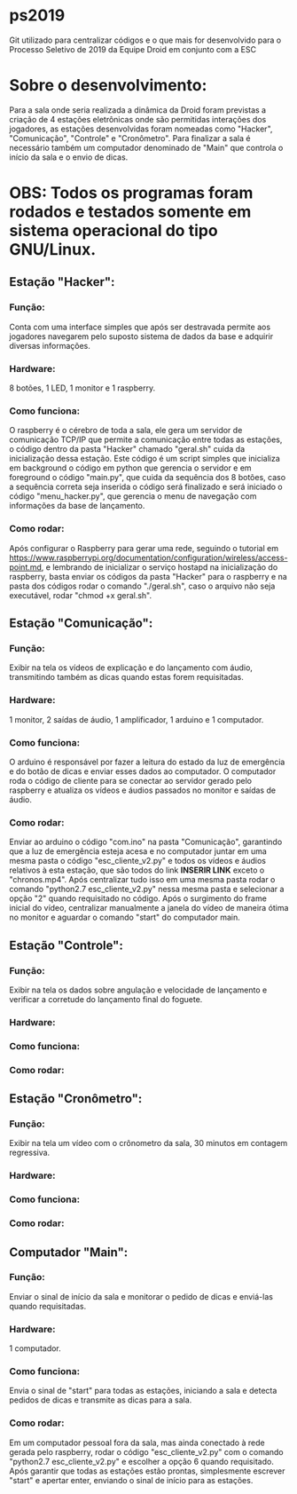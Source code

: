 # ps2019
Git utilizado para centralizar códigos e o que mais for desenvolvido para o Processo Seletivo de 2019 da Equipe Droid em conjunto com a ESC

# Sobre o desenvolvimento:
Para a sala onde seria realizada a dinâmica da Droid foram previstas a criação de 4 estações eletrônicas onde são permitidas interações dos jogadores, as estações desenvolvidas foram nomeadas como "Hacker", "Comunicação", "Controle" e "Cronômetro". Para finalizar a sala é necessário também um computador denominado de "Main" que controla o início da sala e o envio de dicas.

# OBS: Todos os programas foram rodados e testados somente em sistema operacional do tipo GNU/Linux.

## Estação "Hacker":
### Função:
Conta com uma interface simples que após ser destravada permite aos jogadores navegarem pelo suposto sistema de dados da base e adquirir diversas informações.

### Hardware:
8 botões, 1 LED, 1 monitor e 1 raspberry.

### Como funciona:
O raspberry é o cérebro de toda a sala, ele gera um servidor de comunicação TCP/IP que permite a comunicação entre todas as estações, o código dentro da pasta "Hacker" chamado "geral.sh" cuida da inicialização dessa estação. Este código é um script simples que inicializa em background o código em python que gerencia o servidor e em foreground o código "main.py", que cuida da sequência dos 8 botões, caso a sequência correta seja inserida o código será finalizado e será iniciado o código "menu_hacker.py", que gerencia o menu de navegação com informações da base de lançamento.

### Como rodar:
Após configurar o Raspberry para gerar uma rede, seguindo o tutorial em https://www.raspberrypi.org/documentation/configuration/wireless/access-point.md, e lembrando de inicializar o serviço hostapd na inicialização do raspberry, basta enviar os códigos da pasta "Hacker" para o raspberry e na pasta dos códigos rodar o comando "./geral.sh", caso o arquivo não seja executável, rodar "chmod +x geral.sh".

## Estação "Comunicação":
### Função:
Exibir na tela os vídeos de explicação e do lançamento com áudio, transmitindo também as dicas quando estas forem requisitadas.

### Hardware:
1 monitor, 2 saídas de áudio, 1 amplificador, 1 arduino e 1 computador.

### Como funciona:
O arduino é responsável por fazer a leitura do estado da luz de emergência e do botão de dicas e enviar esses dados ao computador. O computador roda o código de cliente para se conectar ao servidor gerado pelo raspberry e atualiza os vídeos e áudios passados no monitor e saídas de áudio.

### Como rodar:
Enviar ao arduino o código "com.ino" na pasta "Comunicação", garantindo que a luz de emergência esteja acesa e no computador juntar em uma mesma pasta o código "esc_cliente_v2.py" e todos os vídeos e áudios relativos à esta estação, que são todos do link **INSERIR LINK** exceto o "chronos.mp4". Após centralizar tudo isso em uma mesma pasta rodar o comando "python2.7 esc_cliente_v2.py" nessa mesma pasta e selecionar a opção "2" quando requisitado no código. Após o surgimento do frame inicial do vídeo, centralizar manualmente a janela do vídeo de maneira ótima no monitor e aguardar o comando "start" do computador main.

## Estação "Controle":
### Função:
Exibir na tela os dados sobre angulação e velocidade de lançamento e verificar a corretude do lançamento final do foguete.

### Hardware:

### Como funciona:

### Como rodar:

## Estação "Cronômetro":
### Função:
Exibir na tela um vídeo com o crônometro da sala, 30 minutos em contagem regressiva.

### Hardware:

### Como funciona:

### Como rodar:

## Computador "Main":
### Função:
Enviar o sinal de início da sala e monitorar o pedido de dicas e enviá-las quando requisitadas.

### Hardware:
1 computador.

### Como funciona:
Envia o sinal de "start" para todas as estações, iniciando a sala e detecta pedidos de dicas e transmite as dicas para a sala.

### Como rodar:
Em um computador pessoal fora da sala, mas ainda conectado à rede gerada pelo raspberry, rodar o código "esc_cliente_v2.py" com o comando "python2.7 esc_cliente_v2.py" e escolher a opção 6 quando requisitado. Após garantir que todas as estações estão prontas, simplesmente escrever "start" e apertar enter, enviando o sinal de início para as estações.

